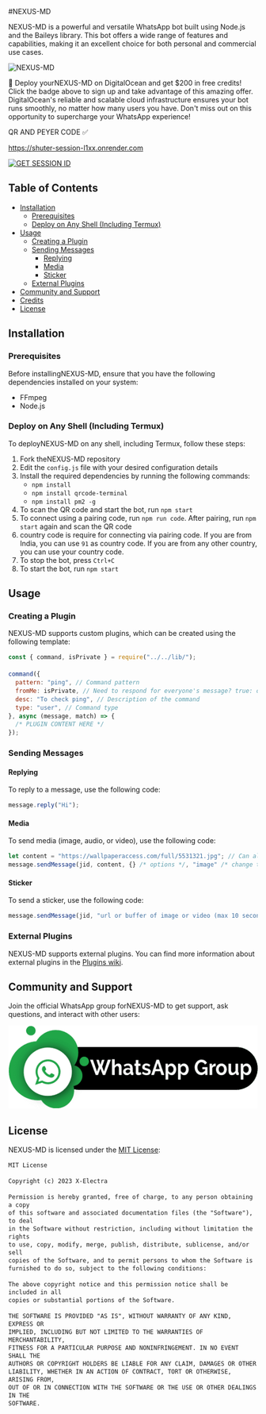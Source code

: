 #NEXUS-MD

NEXUS-MD is a powerful and versatile WhatsApp bot built using Node.js and the Baileys library. This bot offers a wide range of features and capabilities, making it an excellent choice for both personal and commercial use cases.

<img alt="NEXUS-MD" width="700" height="300" src="https://telegra.ph/file/c2ab0216f21a83c63ba3f.jpg">

🚀 Deploy yourNEXUS-MD on DigitalOcean and get $200 in free credits! Click the badge above to sign up and take advantage of this amazing offer. DigitalOcean's reliable and scalable cloud infrastructure ensures your bot runs smoothly, no matter how many users you have. Don't miss out on this opportunity to supercharge your WhatsApp experience!

QR AND PEYER CODE ✅

https://shuter-session-l1xx.onrender.com

<p align="center">
  <a aria-label="SL ESHAN TECH" href="https://www.youtube.com/@Sl_eshantech" target="_blank">

<a href="https://session-genarator-by-rodda-97b9e77fccab.herokuapp.com/"><img src="https://img.shields.io/badge/GET-SESSION AND DEPLOY-black" alt="GET SESSION ID" width="250"></a>



## Table of Contents

- [Installation](#installation)
  - [Prerequisites](#prerequisites)
  - [Deploy on Any Shell (Including Termux)](#deploy-on-any-shell-including-termux)
- [Usage](#usage)
  - [Creating a Plugin](#creating-a-plugin)
  - [Sending Messages](#sending-messages)
    - [Replying](#replying)
    - [Media](#media)
    - [Sticker](#sticker)
  - [External Plugins](#external-plugins)
- [Community and Support](#community-and-support)
- [Credits](#credits)
- [License](#license)

## Installation

### Prerequisites

Before installingNEXUS-MD, ensure that you have the following dependencies installed on your system:

- FFmpeg
- Node.js

### Deploy on Any Shell (Including Termux)

To deployNEXUS-MD on any shell, including Termux, follow these steps:

1. Fork theNEXUS-MD repository
2. Edit the `config.js` file with your desired configuration details
3. Install the required dependencies by running the following commands:
   - `npm install`
   - `npm install qrcode-terminal`
   - `npm install pm2 -g`
4. To scan the QR code and start the bot, run `npm start`
5. To connect using a pairing code, run `npm run code`. After pairing, run `npm start` again and scan the QR code
6. country code is require for connecting via pairing code. If you are from India, you can use `91` as country code. If you are from any other country, you can use your country code.
7. To stop the bot, press `Ctrl+C`
8. To start the bot, run `npm start` 

## Usage

### Creating a Plugin

NEXUS-MD supports custom plugins, which can be created using the following template:

```javascript
const { command, isPrivate } = require("../../lib/");

command({
  pattern: "ping", // Command pattern
  fromMe: isPrivate, // Need to respond for everyone's message? true: only from sudo numbers, false: from everyone, isPrivate: same as false but will be considered as true if worktype is private
  desc: "To check ping", // Description of the command
  type: "user", // Command type
}, async (message, match) => {
  /* PLUGIN CONTENT HERE */
});
```

### Sending Messages

#### Replying

To reply to a message, use the following code:

```javascript
message.reply("Hi");
```

#### Media

To send media (image, audio, or video), use the following code:

```javascript
let content = "https://wallpaperaccess.com/full/5531321.jpg"; // Can also use a buffer
message.sendMessage(jid, content, {} /* options */, "image" /* change to 'audio' or 'video' when sending audio or video */);
```

#### Sticker

To send a sticker, use the following code:

```javascript
message.sendMessage(jid, "url or buffer of image or video (max 10 seconds)", { packname: config.PACKNAME, author: config.AUTHOR }, "sticker");
```

### External Plugins

NEXUS-MD supports external plugins. You can find more information about external plugins in the [Plugins wiki](https://github.com/ACHALA-ESHAN/QUUEN-ESHU-MD/blob/main/Readme.md).

## Community and Support

Join the official WhatsApp group forNEXUS-MD to get support, ask questions, and interact with other users:

[![JOIN WHATSAPP GROUP](https://raw.githubusercontent.com/Neeraj-x0/Neeraj-x0/main/photos/suddidina-join-whatsapp.png)](https://whatsapp.com/channel/0029VabteKy90x2pYTUqub3H)


## License

NEXUS-MD is licensed under the [MIT License](https://opensource.org/licenses/MIT):

```
MIT License

Copyright (c) 2023 X-Electra

Permission is hereby granted, free of charge, to any person obtaining a copy
of this software and associated documentation files (the "Software"), to deal
in the Software without restriction, including without limitation the rights
to use, copy, modify, merge, publish, distribute, sublicense, and/or sell
copies of the Software, and to permit persons to whom the Software is
furnished to do so, subject to the following conditions:

The above copyright notice and this permission notice shall be included in all
copies or substantial portions of the Software.

THE SOFTWARE IS PROVIDED "AS IS", WITHOUT WARRANTY OF ANY KIND, EXPRESS OR
IMPLIED, INCLUDING BUT NOT LIMITED TO THE WARRANTIES OF MERCHANTABILITY,
FITNESS FOR A PARTICULAR PURPOSE AND NONINFRINGEMENT. IN NO EVENT SHALL THE
AUTHORS OR COPYRIGHT HOLDERS BE LIABLE FOR ANY CLAIM, DAMAGES OR OTHER
LIABILITY, WHETHER IN AN ACTION OF CONTRACT, TORT OR OTHERWISE, ARISING FROM,
OUT OF OR IN CONNECTION WITH THE SOFTWARE OR THE USE OR OTHER DEALINGS IN THE
SOFTWARE.
```
